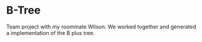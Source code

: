 # B-Tree
Team project with my roommate Wilson. We worked together and generated a implementation of the B plus tree.
